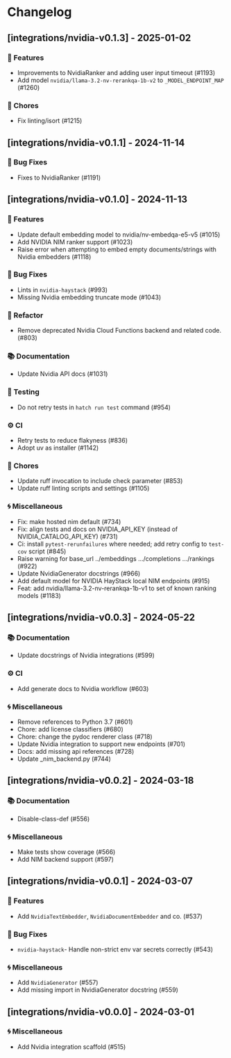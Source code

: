 # Changelog

## [integrations/nvidia-v0.1.3] - 2025-01-02

### 🚀 Features

- Improvements to NvidiaRanker and adding user input timeout (#1193)
- Add model `nvidia/llama-3.2-nv-rerankqa-1b-v2` to `_MODEL_ENDPOINT_MAP` (#1260)

### 🧹 Chores

- Fix linting/isort (#1215)


## [integrations/nvidia-v0.1.1] - 2024-11-14

### 🐛 Bug Fixes

- Fixes to NvidiaRanker (#1191)


## [integrations/nvidia-v0.1.0] - 2024-11-13

### 🚀 Features

- Update default embedding model to nvidia/nv-embedqa-e5-v5 (#1015)
- Add NVIDIA NIM ranker support (#1023)
- Raise error when attempting to embed empty documents/strings with Nvidia embedders (#1118)

### 🐛 Bug Fixes

- Lints in `nvidia-haystack` (#993)
- Missing Nvidia embedding truncate mode (#1043)

### 🚜 Refactor

- Remove deprecated Nvidia Cloud Functions backend and related code. (#803)

### 📚 Documentation

- Update Nvidia API docs (#1031)

### 🧪 Testing

- Do not retry tests in `hatch run test` command (#954)

### ⚙️ CI

- Retry tests to reduce flakyness (#836)
- Adopt uv as installer (#1142)

### 🧹 Chores

- Update ruff invocation to include check parameter (#853)
- Update ruff linting scripts and settings (#1105)

### 🌀 Miscellaneous

- Fix: make hosted nim default (#734)
- Fix: align tests and docs on NVIDIA_API_KEY (instead of NVIDIA_CATALOG_API_KEY) (#731)
- Ci: install `pytest-rerunfailures` where needed; add retry config to `test-cov` script (#845)
- Raise warning for base_url ../embeddings .../completions .../rankings (#922)
- Update NvidiaGenerator docstrings (#966)
-  Add default model for NVIDIA HayStack local NIM endpoints (#915)
- Feat: add nvidia/llama-3.2-nv-rerankqa-1b-v1 to set of known ranking models (#1183)

## [integrations/nvidia-v0.0.3] - 2024-05-22

### 📚 Documentation

- Update docstrings of Nvidia integrations (#599)

### ⚙️ CI

- Add generate docs to Nvidia workflow (#603)

### 🌀 Miscellaneous

- Remove references to Python 3.7 (#601)
- Chore: add license classifiers (#680)
- Chore: change the pydoc renderer class (#718)
- Update Nvidia integration to support new endpoints (#701)
- Docs: add missing api references (#728)
- Update _nim_backend.py (#744)

## [integrations/nvidia-v0.0.2] - 2024-03-18

### 📚 Documentation

- Disable-class-def (#556)

### 🌀 Miscellaneous

- Make tests show coverage (#566)
- Add NIM backend support (#597)

## [integrations/nvidia-v0.0.1] - 2024-03-07

### 🚀 Features

- Add `NvidiaTextEmbedder`, `NvidiaDocumentEmbedder` and co. (#537)

### 🐛 Bug Fixes

- `nvidia-haystack`- Handle non-strict env var secrets correctly (#543)

### 🌀 Miscellaneous

- Add `NvidiaGenerator` (#557)
- Add missing import in NvidiaGenerator docstring (#559)

## [integrations/nvidia-v0.0.0] - 2024-03-01

### 🌀 Miscellaneous

- Add Nvidia integration scaffold (#515)

<!-- generated by git-cliff -->
